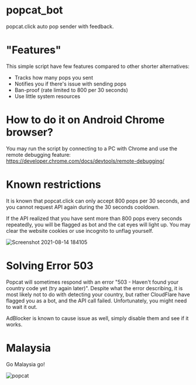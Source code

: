 # popcat_bot
popcat.click auto pop sender with feedback.

# "Features"
This simple script have few features compared to other shorter alternatives:
* Tracks how many pops you sent
* Notifies you if there's issue with sending pops
* Ban-proof (rate limited to 800 per 30 seconds)
* Use little system resources

# How to do it on Android Chrome browser?
You may run the script by connecting to a PC with Chrome and use the remote debugging feature:
https://developer.chrome.com/docs/devtools/remote-debugging/

# Known restrictions
It is known that popcat.click can only accept 800 pops per 30 seconds, and you cannot request API again during the 30 seconds cooldown. 

If the API realized that you have sent more than 800 pops every seconds repeatedly, you will be flagged as bot and the cat eyes will light up. 
You may clear the website cookies or use incognito to unflag yourself.

![Screenshot 2021-08-14 184105](https://user-images.githubusercontent.com/14260598/129443727-7e95a17c-06b9-49e7-894b-2d2da5ff8a25.png)


# Solving Error 503
Popcat will sometimes respond with an error "503 - Haven't found your country code yet (try again later)". Despite what the error describing, it is most likely not to do with detecting your country, but rather CloudFlare have flagged you as a bot, and the API call failed. Unfortunately, you might need to wait it out.

AdBlocker is known to cause issue as well, simply disable them and see if it works.

# Malaysia
Go Malaysia go!

![popcat](https://user-images.githubusercontent.com/14260598/129445411-15ce2b1c-5402-4ba4-9322-72512731fe8e.gif)

